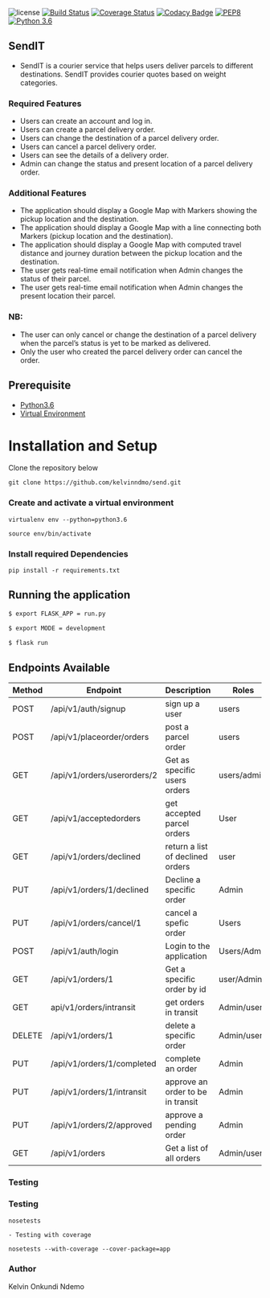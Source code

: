 ![license](https://img.shields.io/github/license/mashape/apistatus.svg)
[![Build Status](https://travis-ci.org/kelvinndmo/send.svg?branch=challenge-two-develop)](https://travis-ci.org/kelvinndmo/send)
[![Coverage Status](https://coveralls.io/repos/github/kelvinndmo/send/badge.svg?branch=challenge-two-develop)](https://coveralls.io/github/kelvinndmo/send?branch=challenge-two-develop)
[![Codacy Badge](https://api.codacy.com/project/badge/Grade/d5b456c6aa5a4648a45f2c72346dba4a)](https://www.codacy.com/app/kelvinndmo/send?utm_source=github.com&amp;utm_medium=referral&amp;utm_content=kelvinndmo/send&amp;utm_campaign=Badge_Grade)
[![PEP8](https://img.shields.io/badge/code%20style-pep8-orange.svg)](https://www.python.org/dev/peps/pep-0008/)
[![Python 3.6](https://img.shields.io/badge/python-3.6-blue.svg)](https://www.python.org/downloads/release/python-360/)

## SendIT
- SendIT is a courier service that helps users deliver parcels to different destinations. SendIT provides      courier quotes based on weight categories.

### Required Features
- Users can create an account and log in.
- Users can create a parcel delivery order.
- Users can change the destination of a parcel delivery order.
- Users can cancel a parcel delivery order.
- Users can see the details of a delivery order.
- Admin can change the status and present location of a parcel delivery order.

### Additional Features
- The application should display a Google Map with Markers showing the pickup location and the destination.
- The application should display a Google Map with a line connecting both Markers (pickup location and the     destination).
- The application should display a Google Map with computed travel distance and journey duration between the   pickup location and the destination.
- The user gets real-time email notification when Admin changes the status of their parcel.
- The user gets real-time email notification when Admin changes the present location their parcel.

### NB:

- The user can only cancel or change the destination of a parcel delivery when the parcel’s status is yet to   be marked as delivered.
- Only the user who created the parcel delivery order can cancel the order.
## Prerequisite

- [Python3.6](https://www.python.org/downloads/release/python-365/)
- [Virtual Environment](https://virtualenv.pypa.io/en/stable/installation/)

# Installation and Setup

Clone the repository below

```
git clone https://github.com/kelvinndmo/send.git
```

### Create and activate a virtual environment

    virtualenv env --python=python3.6

    source env/bin/activate

### Install required Dependencies

    pip install -r requirements.txt

## Running the application

```bash
$ export FLASK_APP = run.py

$ export MODE = development

$ flask run
```

## Endpoints Available

| Method | Endpoint                        | Description                           | Roles         |
| ------ | ------------------------------- | ------------------------------------- | ------------  |
| POST   | /api/v1/auth/signup             | sign up a user                        | users         |
| POST   | /api/v1/placeorder/orders       | post a parcel order                   | users         |
| GET    |/api/v1/orders/userorders/2      | Get as specific users orders          | users/admin   |
| GET    | /api/v1/acceptedorders          | get accepted parcel orders            | User          |
| GET    | /api/v1/orders/declined         | return a list of declined orders      |user           |
| PUT    |/api/v1/orders/1/declined        | Decline a specific order              | Admin         |
| PUT    | /api/v1/orders/cancel/1         | cancel a spefic order                 | Users         |
| POST   | /api/v1/auth/login              | Login to the application              | Users/Admin   |
| GET    | /api/v1/orders/1                | Get a specific order by id            | user/Admin    |
| GET    | api/v1/orders/intransit         | get orders in transit                 | Admin/users   |
| DELETE | /api/v1/orders/1                | delete a specific order               | Admin/users   |
| PUT    | /api/v1/orders/1/completed      | complete an order                     | Admin         |
| PUT    | /api/v1/orders/1/intransit      | approve an order to be in transit     | Admin         |
| PUT    | /api/v1/orders/2/approved       | approve a pending order               | Admin         |
| GET    | /api/v1/orders                  | Get a list of all orders              | Admin/users            |

### Testing

### Testing

    nosetests

    - Testing with coverage

    nosetests --with-coverage --cover-package=app

### Author

Kelvin Onkundi Ndemo
